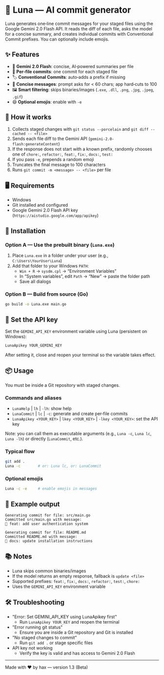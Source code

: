 # 🌙 Luna — AI commit generator 

Luna generates one‑line commit messages for your staged files using the Google Gemini 2.0 Flash API. It reads the diff of each file, asks the model for a concise summary, and creates individual commits with Conventional Commit prefixes. You can optionally include emojis.

## ✨ Features

- 🤖 **Gemini 2.0 Flash**: concise, AI‑powered summaries per file
- 🧩 **Per‑file commits**: one commit for each staged file
- 🏷️ **Conventional Commits**: auto‑adds a prefix if missing
- 🎯 **Concise messages**: prompt asks for < 60 chars; app hard‑cuts to 100
- 🖼️ **Smart filtering**: skips binaries/images (`.exe`, `.dll`, `.png`, `.jpg`, `.jpeg`, `.gif`)
- 😄 **Optional emojis**: enable with `-e`

## 🧩 How it works

1. Collects staged changes with `git status --porcelain` and `git diff --cached -- <file>`
2. Sends each file diff to the Gemini API (`gemini-2.0-flash:generateContent`)
3. If the response does not start with a known prefix, randomly chooses one of `chore:`, `refactor:`, `feat:`, `fix:`, `docs:`, `test:`
4. If you pass `-e`, prepends a random emoji
5. Truncates the final message to 100 characters
6. Runs `git commit -m <message> -- <file>` per file

## 🖥️ Requirements

- Windows
- Git installed and configured
- Google Gemini 2.0 Flash API key (`https://aistudio.google.com/app/apikey`)

## 🔧 Installation

### Option A — Use the prebuilt binary (`Luna.exe`)

1. Place `Luna.exe` in a folder under your user (e.g., `C:\Users\YourUser\Luna`)
2. Add that folder to your Windows `PATH`:
   - `Win + R` → `sysdm.cpl` → “Environment Variables”
   - In “System variables”, edit `Path` → “New” → paste the folder path
   - Save all dialogs

### Option B — Build from source (Go)

```bash
go build -o Luna.exe main.go
```

## 🔐 Set the API key

Set the `GEMINI_API_KEY` environment variable using Luna (persistent on Windows):

```bash
LunaApikey YOUR_GEMINI_KEY
```

After setting it, close and reopen your terminal so the variable takes effect.

## 📦 Usage

You must be inside a Git repository with staged changes.

### Commands and aliases

- `LunaHelp` | `lh` | `-lh`: show help
- `LunaCommit` | `lc` | `-c`: generate and create per‑file commits
- `LunaApikey <YOUR_KEY>` | `lkey <YOUR_KEY>` | `-lkey <YOUR_KEY>`: set the API key

Note: you can call them as executable arguments (e.g., `Luna -c`, `Luna lc`, `Luna -lh`) or directly (`LunaCommit`, etc.).

### Typical flow

```bash
git add .
Luna -c        # or: Luna lc, or: LunaCommit
```

### Optional emojis

```bash
Luna -c -e     # enable emojis in messages
```

## 🧪 Example output

```
Generating commit for file: src/main.go
Committed src/main.go with message:
🚀 feat: add user authentication system

Generating commit for file: README.md
Committed README.md with message:
📝 docs: update installation instructions
```

## 📚 Notes

- Luna skips common binaries/images
- If the model returns an empty response, fallback is `update <file>`
- Supported prefixes: `feat:`, `fix:`, `docs:`, `refactor:`, `test:`, `chore:`
- Uses the `GEMINI_API_KEY` environment variable

## 🛠️ Troubleshooting

- "Error: Set GEMINI_API_KEY using LunaApikey first"
  - Run `LunaApikey YOUR_KEY` and reopen the terminal
- "Error running git status"
  - Ensure you are inside a Git repository and Git is installed
- "No staged changes to commit"
  - Run `git add .` or stage specific files
- API key not working
  - Verify the key is valid and has access to Gemini 2.0 Flash

---

Made with ❤️ by hax — version 1.3 (Beta)


